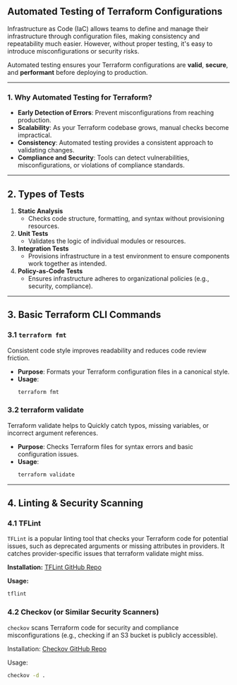 ## Automated Testing of Terraform Configurations

Infrastructure as Code (IaC) allows teams to define and manage their infrastructure through configuration files, making consistency and repeatability much easier. However, without proper testing, it's easy to introduce misconfigurations or security risks. 

Automated testing ensures your Terraform configurations are **valid**, **secure**, and **performant** before deploying to production.

---

### 1. Why Automated Testing for Terraform?

- **Early Detection of Errors**: Prevent misconfigurations from reaching production.  
- **Scalability**: As your Terraform codebase grows, manual checks become impractical.  
- **Consistency**: Automated testing provides a consistent approach to validating changes.  
- **Compliance and Security**: Tools can detect vulnerabilities, misconfigurations, or violations of compliance standards.

---

## 2. Types of Tests

1. **Static Analysis**  
   - Checks code structure, formatting, and syntax without provisioning resources.
2. **Unit Tests**  
   - Validates the logic of individual modules or resources.
3. **Integration Tests**  
   - Provisions infrastructure in a test environment to ensure components work together as intended.
4. **Policy-as-Code Tests**  
   - Ensures infrastructure adheres to organizational policies (e.g., security, compliance).

---

## 3. Basic Terraform CLI Commands

### 3.1 `terraform fmt`

Consistent code style improves readability and reduces code review friction.

- **Purpose**: Formats your Terraform configuration files in a canonical style.  
- **Usage**:
  ```bash
  terraform fmt
  ```

### 3.2 terraform validate

Terraform validate helps to Quickly catch typos, missing variables, or incorrect argument references.

- **Purpose**: Checks Terraform files for syntax errors and basic configuration issues.
- **Usage**:
    ```bash
    terraform validate
    ```

---

## 4. Linting & Security Scanning

### 4.1 TFLint

`TFLint` is a popular linting tool that checks your Terraform code for potential issues, such as deprecated arguments or missing attributes in providers. It catches provider-specific issues that terraform validate might miss.

**Installation:** [TFLint GitHub Repo](https://github.com/terraform-linters/tflint)

**Usage:**

```bash
tflint
```

### 4.2 Checkov (or Similar Security Scanners)

`checkov` scans Terraform code for security and compliance misconfigurations (e.g., checking if an S3 bucket is publicly accessible).

Installation: [Checkov GitHub Repo](https://github.com/bridgecrewio/checkov)

Usage:
```bash
checkov -d .
```
